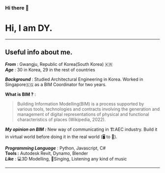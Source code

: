 ### Hi there 👋

<!--
**Lionel-Lim/Lionel-Lim** is a ✨ _special_ ✨ repository because its `README.md` (this file) appears on your GitHub profile.

Here are some ideas to get you started:

- 🔭 I’m currently working on ...
- 🌱 I’m currently learning ...
- 👯 I’m looking to collaborate on ...
- 🤔 I’m looking for help with ...
- 💬 Ask me about ...
- 📫 How to reach me: ...
- 😄 Pronouns: ...
- ⚡ Fun fact: ...
-->

# Hi, I am DY.

* * *

## Useful info about me. 

**_From_** : Gwangju, Republic of Korea(South Korea) 🇰🇷  
**_Age_** : 30 in Korea, 29 in the rest of countries  
  
**_Background_** : Studied Architectural Engineering in Korea. Worked in Singapore🇸🇬 as a BIM Coordinator for two years.  
  
**What is BIM ?** :   

> Building Information Modelling(BIM) is a process supported by various tools, technologies and contracts involving the generation and management of digital representations of physical and functional characteristics of places (Wikipedia, 2022).

**_My opinion on BIM :_** New way of communicating in 🏗AEC industry. Build it in virtual world before doing it in the real world (🖥 to 🏢).  
  
_**Programming Language**_ : Python, Javascript, C#  
**Tools :** Autodesk Revit, Dynamo, Blender  
**_Like_** : 💻3D Modelling, 🎤Singing, Listening any kind of music

* * *
